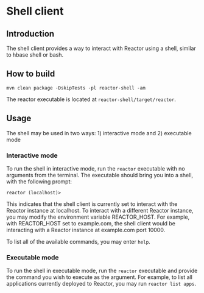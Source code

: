 # Shell client

## Introduction

The shell client provides a way to interact with Reactor using a shell, similar to hbase shell or bash.

## How to build

```
mvn clean package -DskipTests -pl reactor-shell -am
```

The reactor executable is located at `reactor-shell/target/reactor`.

## Usage

The shell may be used in two ways: 1) interactive mode and 2) executable mode

### Interactive mode

To run the shell in interactive mode, run the `reactor` executable with no arguments from the terminal. The executable should bring you into a shell, with the following prompt:

```
reactor (localhost)>
```

This indicates that the shell client is currently set to interact with the Reactor instance at localhost. To interact with a different Reactor instance, you may modify the environment variable REACTOR_HOST. For example, with REACTOR_HOST set to example.com, the shell client would be interacting with a Reactor instance at example.com port 10000.

To list all of the available commands, you may enter `help`.

### Executable mode

To run the shell in executable mode, run the `reactor` executable and provide the command you wish to execute as the argument. For example, to list all applications currently deployed to Reactor, you may run `reactor list apps`.
